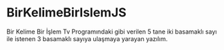# BirKelimeBirIslemJS
Bir Kelime Bir İşlem Tv Programındaki gibi verilen 5 tane iki basamaklı sayı ile istenen 3 basamaklı sayıya ulaşmaya yarayan yazılım.
